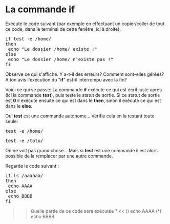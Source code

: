 # La commande if

Exécute le code suivant (par exemple en effectuant un copier/coller de tout ce code, dans le terminal de cette fenêtre, ici à droite):
<pre>
if test -e /home/
then
 echo "Le dossier /home/ existe !"
else
 echo "Le dossier /home/ n'existe pas !"
fi
</pre>

Observe ce qui s'affiche. Y a-t-il des erreurs? Comment sont-elles gérées? A ton avis l'exécution du "**if**" est-il interrompu avec la fin? 

Voici ce qui se passe:
La commande **if**  exécute ce qui est écrit juste après (ici la commande  **test**), puis teste le statut de sortie. Si ce statut de sortie est **0** il exécute ensuite ce qui est dans le **then**, sinon il exécute ce qui est dans le **else**.

Oui **test** est une commande autonome... Vérifie cela en la testant toute seule: 
 
<pre>
test -e /home/
</pre>

<pre>
test -e /toto/
</pre>

On ne voit pas grand chose... Mais si  **test** est une commande il est alors possible de la remplacer par une autre commande.

Regarde le code suivant :

<pre>
if ls /aaaaaa/
then
 echo AAAA
else
 echo BBBB
fi
</pre>

>> Quelle partie de ce code sera exécutée ? <<
() echo AAAA
(*) echo BBBB
